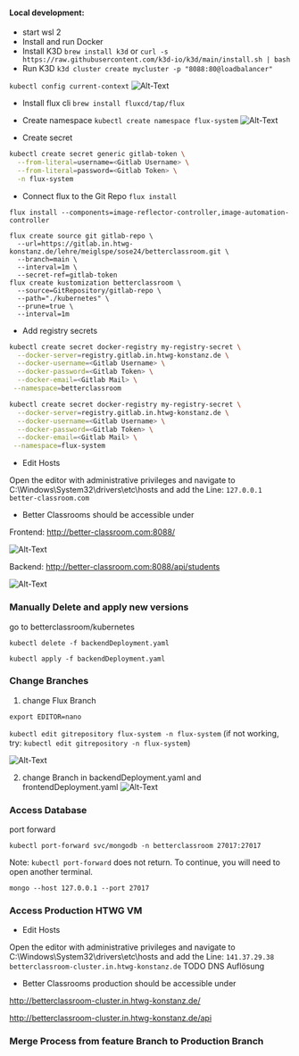 #### Local development:

- start wsl 2
- Install and run Docker
- Install K3D
```brew install k3d```
or
```curl -s https://raw.githubusercontent.com/k3d-io/k3d/main/install.sh | bash```
- Run K3D
```k3d cluster create mycluster -p "8088:80@loadbalancer"```

    
```kubectl config current-context```
![Alt-Text](docs/context.png)

- Install flux cli
```brew install fluxcd/tap/flux```
- Create namespace
```kubectl create namespace flux-system```
![Alt-Text](docs/flux.png)

- Create secret

``` sh
kubectl create secret generic gitlab-token \
  --from-literal=username=<Gitlab Username> \
  --from-literal=password=<Gitlab Token> \
  -n flux-system
```
  
- Connect flux to the Git Repo
```flux install```

```flux install --components=image-reflector-controller,image-automation-controller```
```
flux create source git gitlab-repo \
  --url=https://gitlab.in.htwg-konstanz.de/lehre/meiglspe/sose24/betterclassroom.git \
  --branch=main \
  --interval=1m \
  --secret-ref=gitlab-token
flux create kustomization betterclassroom \
  --source=GitRepository/gitlab-repo \
  --path="./kubernetes" \
  --prune=true \
  --interval=1m
```

- Add registry secrets

```sh 
kubectl create secret docker-registry my-registry-secret \
  --docker-server=registry.gitlab.in.htwg-konstanz.de \
  --docker-username=<Gitlab Username> \
  --docker-password=<Gitlab Token> \
  --docker-email=<Gitlab Mail> \
 --namespace=betterclassroom
```
```sh 
kubectl create secret docker-registry my-registry-secret \
  --docker-server=registry.gitlab.in.htwg-konstanz.de \
  --docker-username=<Gitlab Username> \
  --docker-password=<Gitlab Token> \
  --docker-email=<Gitlab Mail> \
 --namespace=flux-system
```

- Edit Hosts

Open the editor with administrative privileges and navigate to  C:\Windows\System32\drivers\etc\hosts and add the Line: 
```127.0.0.1 better-classroom.com```

- Better Classrooms should be accessible under

Frontend: http://better-classroom.com:8088/


![Alt-Text](docs/frontend.png)

Backend: http://better-classroom.com:8088/api/students


![Alt-Text](docs/backend.png)

### Manually Delete and apply new versions
go to 
betterclassroom/kubernetes

```kubectl delete -f backendDeployment.yaml```

```kubectl apply -f backendDeployment.yaml```
### Change Branches
1. change Flux Branch

```export EDITOR=nano```

```kubectl edit gitrepository flux-system -n flux-system``` (if not working, try: ```kubectl edit gitrepository -n flux-system```)

![Alt-Text](docs/changeBranchFlux.png)

2. change Branch in backendDeployment.yaml and frontendDeployment.yaml
![Alt-Text](docs/changeBranchBackend.png)
### Access Database
port forward

```kubectl port-forward svc/mongodb -n betterclassroom 27017:27017```

Note: ```kubectl port-forward``` does not return. To continue, you will need to open another terminal.

``mongo --host 127.0.0.1 --port 27017``
### Access Production HTWG VM
- Edit Hosts

Open the editor with administrative privileges and navigate to  C:\Windows\System32\drivers\etc\hosts and add the Line: 
```141.37.29.38 betterclassroom-cluster.in.htwg-konstanz.de``` TODO DNS Auflösung

- Better Classrooms production should be accessible under

http://betterclassroom-cluster.in.htwg-konstanz.de/

http://betterclassroom-cluster.in.htwg-konstanz.de/api

### Merge Process from feature Branch to Production Branch


